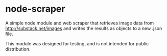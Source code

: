 # node-scraper
A simple node module and web scraper that retrieves image data from http://substack.net/images and writes the results as objects to a new .json file.

This module was designed for testing, and is not intended for public distribution.
